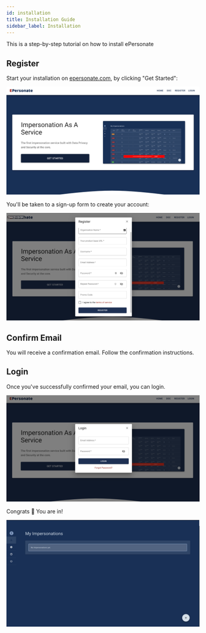 ```yaml
---
id: installation
title: Installation Guide
sidebar_label: Installation
---
```


This is a step-by-step tutorial on how to install ePersonate

## Register

Start your installation on [epersonate.com](https://epersonate.com), by clicking "Get Started":

![register](/images/Installation_1.jpg)


You'll be taken to a sign-up form to create your account:


![register](/images/Installation_2.png)


## Confirm Email


You will receive a confirmation email. Follow the confirmation instructions.


## Login

Once you've successfully confirmed your email, you can login.

![register](/images/Installation_3.png)


Congrats 🥳 You are in!

![register](/images/Installation_4.png)
